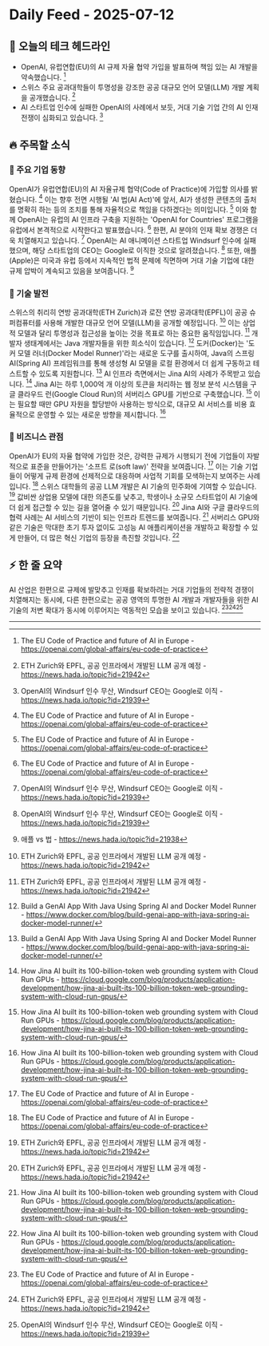 # Daily Feed - 2025-07-12

## 🌅 오늘의 테크 헤드라인

- OpenAI, 유럽연합(EU)의 AI 규제 자율 협약 가입을 발표하며 책임 있는 AI 개발을 약속했습니다. [^1]
- 스위스 주요 공과대학들이 투명성을 강조한 공공 대규모 언어 모델(LLM) 개발 계획을 공개했습니다. [^2]
- AI 스타트업 인수에 실패한 OpenAI의 사례에서 보듯, 거대 기술 기업 간의 AI 인재 전쟁이 심화되고 있습니다. [^3]

## 🔥 주목할 소식

### 📱 주요 기업 동향

OpenAI가 유럽연합(EU)의 AI 자율규제 협약(Code of Practice)에 가입할 의사를 밝혔습니다. [^1] 이는 향후 전면 시행될 'AI 법(AI Act)'에 앞서, AI가 생성한 콘텐츠의 출처를 명확히 하는 등의 조치를 통해 자율적으로 책임을 다하겠다는 의미입니다. [^1] 이와 함께 OpenAI는 유럽의 AI 인프라 구축을 지원하는 'OpenAI for Countries' 프로그램을 유럽에서 본격적으로 시작한다고 발표했습니다. [^1] 한편, AI 분야의 인재 확보 경쟁은 더욱 치열해지고 있습니다. [^3] OpenAI는 AI 애니메이션 스타트업 Windsurf 인수에 실패했으며, 해당 스타트업의 CEO는 Google로 이직한 것으로 알려졌습니다. [^3] 또한, 애플(Apple)은 미국과 유럽 등에서 지속적인 법적 문제에 직면하며 거대 기술 기업에 대한 규제 압박이 계속되고 있음을 보여줍니다. [^4]

### 🚀 기술 발전  

스위스의 취리히 연방 공과대학(ETH Zurich)과 로잔 연방 공과대학(EPFL)이 공공 슈퍼컴퓨터를 사용해 개발한 대규모 언어 모델(LLM)을 공개할 예정입니다. [^2] 이는 상업적 모델과 달리 투명성과 접근성을 높이는 것을 목표로 하는 중요한 움직임입니다. [^2] 개발자 생태계에서는 Java 개발자들을 위한 희소식이 있습니다. [^5] 도커(Docker)는 '도커 모델 러너(Docker Model Runner)'라는 새로운 도구를 출시하여, Java의 스프링 AI(Spring AI) 프레임워크를 통해 생성형 AI 모델을 로컬 환경에서 더 쉽게 구동하고 테스트할 수 있도록 지원합니다. [^5] AI 인프라 측면에서는 Jina AI의 사례가 주목받고 있습니다. [^6] Jina AI는 하루 1,000억 개 이상의 토큰을 처리하는 웹 정보 분석 시스템을 구글 클라우드 런(Google Cloud Run)의 서버리스 GPU를 기반으로 구축했습니다. [^6] 이는 필요할 때만 GPU 자원을 할당받아 사용하는 방식으로, 대규모 AI 서비스를 비용 효율적으로 운영할 수 있는 새로운 방향을 제시합니다. [^6]

### 💼 비즈니스 관점

OpenAI가 EU의 자율 협약에 가입한 것은, 강력한 규제가 시행되기 전에 기업들이 자발적으로 표준을 만들어가는 '소프트 로(soft law)' 전략을 보여줍니다. [^1] 이는 기술 기업들이 어떻게 규제 환경에 선제적으로 대응하며 사업적 기회를 모색하는지 보여주는 사례입니다. [^1] 스위스 대학들의 공공 LLM 개발은 AI 기술의 민주화에 기여할 수 있습니다. [^2] 값비싼 상업용 모델에 대한 의존도를 낮추고, 학생이나 소규모 스타트업이 AI 기술에 더 쉽게 접근할 수 있는 길을 열어줄 수 있기 때문입니다. [^2] Jina AI와 구글 클라우드의 협력 사례는 AI 서비스의 기반이 되는 인프라 트렌드를 보여줍니다. [^6] 서버리스 GPU와 같은 기술은 막대한 초기 투자 없이도 고성능 AI 애플리케이션을 개발하고 확장할 수 있게 만들어, 더 많은 혁신 기업의 등장을 촉진할 것입니다. [^6]

## ⚡ 한 줄 요약

AI 산업은 한편으로 규제에 발맞추고 인재를 확보하려는 거대 기업들의 전략적 경쟁이 치열해지는 동시에, 다른 한편으로는 공공 영역의 투명한 AI 개발과 개발자들을 위한 AI 기술의 저변 확대가 동시에 이루어지는 역동적인 모습을 보이고 있습니다. [^1][^2][^3]

---
[^1]: The EU Code of Practice and future of AI in Europe - https://openai.com/global-affairs/eu-code-of-practice
[^2]: ETH Zurich와 EPFL, 공공 인프라에서 개발된 LLM 공개 예정 - https://news.hada.io/topic?id=21942
[^3]: OpenAI의 Windsurf 인수 무산, Windsurf CEO는 Google로 이직 - https://news.hada.io/topic?id=21939
[^4]: 애플 vs 법 - https://news.hada.io/topic?id=21938
[^5]: Build a GenAI App With Java Using Spring AI and Docker Model Runner - https://www.docker.com/blog/build-genai-app-with-java-spring-ai-docker-model-runner/
[^6]: How Jina AI built its 100-billion-token web grounding system with Cloud Run GPUs - https://cloud.google.com/blog/products/application-development/how-jina-ai-built-its-100-billion-token-web-grounding-system-with-cloud-run-gpus/